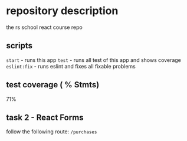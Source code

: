 # repository description

the rs school react course repo

## scripts

`start` - runs this app
`test` - runs all test of this app and shows coverage
`eslint:fix` - runs eslint and fixes all fixable problems

## test coverage ( % Stmts)

71%

## task 2 - React Forms

follow the following route: `/purchases`
